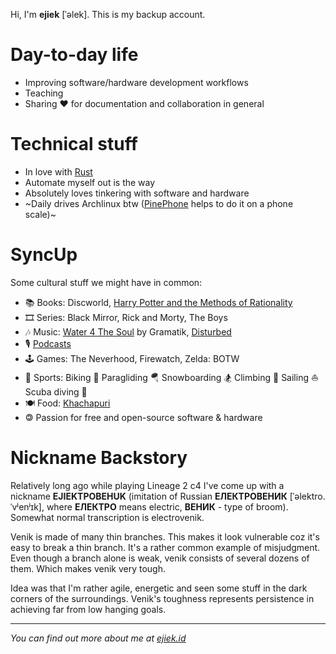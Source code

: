 Hi, I'm **ejiek** [ˈəlek]. This is my backup account.

# Day-to-day life

* Improving software/hardware development workflows
* Teaching
* Sharing ❤️️ for documentation and collaboration in general

# Technical stuff

* In love with [Rust](https://www.rust-lang.org/)
* Automate myself out is the way
* Absolutely loves tinkering with software and hardware
* ~Daily drives Archlinux btw ([PinePhone](https://www.pine64.org/pinephone/) helps to do it on a phone scale)~

# SyncUp
Some cultural stuff we might have in common:

* 📚 Books: Discworld, [Harry Potter and the Methods of Rationality](http://www.hpmor.com/)
* 🎞️ Series: Black Mirror, Rick and Morty, The Boys
* 🎶 Music: [Water 4 The Soul](https://songwhip.com/gramatik/water-4-the-soul) by Gramatik, [Disturbed](https://songwhip.com/disturbed)
* 🎙️ [Podcasts](https://gpodder.net/user/ejiek/subscriptions)
* 🕹️ Games: The Neverhood, Firewatch, Zelda: BOTW
* 🏅 Sports: Biking 🚵 Paragliding 🪂 Snowboarding 🏂 Climbing 🧗 Sailing ⛵ Scuba diving 🤿
* 🍽️ Food: [Khachapuri](https://en.wikipedia.org/wiki/Khachapuri)
* 🄯 Passion for free and open-source software & hardware

# Nickname Backstory

Relatively long ago while playing Lineage 2 c4 I've come up with a nickname **EJIEKTPOBEHUK** (imitation of Russian **ЕЛЕКТРОВЕНИК** [ˈəlektro.ˈvʲenʲɪk], where **ЕЛЕКТРО** means electric, **ВЕНИК** - type of broom).
Somewhat normal transcription is electrovenik.

Venik is made of many thin branches.
This makes it look vulnerable coz it's easy to break a thin branch.
It's a rather common example of misjudgment.
Even though a branch alone is weak, venik consists of several dozens of them.
Which makes venik very tough.

Idea was that I'm rather agile, energetic and seen some stuff in the dark corners of the surroundings.
Venik's toughness represents persistence in achieving far from low hanging goals.

___
*You can find out more about me at [ejiek.id](https://ejiek.id)*
<!--
**ejiek/ejiek** is a ✨ _special_ ✨ repository because its `README.md` (this file) appears on your GitHub profile.

Here are some ideas to get you started:

- 🔭 I’m currently working on ...
- 🌱 I’m currently learning ...
- 👯 I’m looking to collaborate on ...
- 🤔 I’m looking for help with ...
- 💬 Ask me about ...
- 📫 How to reach me: ...
- 😄 Pronouns: ...
- ⚡ Fun fact: ...
-->
